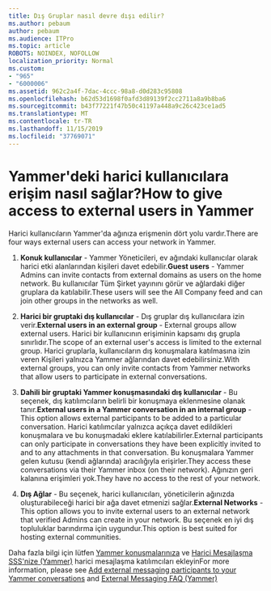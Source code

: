 ```yaml
---
title: Dış Gruplar nasıl devre dışı edilir?
ms.author: pebaum
author: pebaum
ms.audience: ITPro
ms.topic: article
ROBOTS: NOINDEX, NOFOLLOW
localization_priority: Normal
ms.custom:
- "965"
- "6000006"
ms.assetid: 962c2a4f-7dac-4ccc-98a8-d0d283c95808
ms.openlocfilehash: b62d53d1698f0afd3d89139f2cc2711a8a9b8ba6
ms.sourcegitcommit: b43f77221f47b50c41197a448a9c26c423ce1ad5
ms.translationtype: MT
ms.contentlocale: tr-TR
ms.lasthandoff: 11/15/2019
ms.locfileid: "37769071"
---
```

# <a name="how-to-give-access-to-external-users-in-yammer"></a><span data-ttu-id="4ac9c-102">Yammer'deki harici kullanıcılara erişim nasıl sağlar?</span><span class="sxs-lookup"><span data-stu-id="4ac9c-102">How to give access to external users in Yammer</span></span>

<span data-ttu-id="4ac9c-103">Harici kullanıcıların Yammer'da ağınıza erişmenin dört yolu vardır.</span><span class="sxs-lookup"><span data-stu-id="4ac9c-103">There are four ways external users can access your network in Yammer.</span></span>
  
1. <span data-ttu-id="4ac9c-104">**Konuk kullanıcılar** - Yammer Yöneticileri, ev ağındaki kullanıcılar olarak harici etki alanlarından kişileri davet edebilir.</span><span class="sxs-lookup"><span data-stu-id="4ac9c-104">**Guest users** - Yammer Admins can invite contacts from external domains as users on the home network.</span></span> <span data-ttu-id="4ac9c-105">Bu kullanıcılar Tüm Şirket yayınını görür ve ağlardaki diğer gruplara da katılabilir.</span><span class="sxs-lookup"><span data-stu-id="4ac9c-105">These users will see the All Company feed and can join other groups in the networks as well.</span></span>

2. <span data-ttu-id="4ac9c-106">**Harici bir gruptaki dış kullanıcılar** - Dış gruplar dış kullanıcılara izin verir.</span><span class="sxs-lookup"><span data-stu-id="4ac9c-106">**External users in an external group** - External groups allow external users.</span></span> <span data-ttu-id="4ac9c-107">Harici bir kullanıcının erişiminin kapsamı dış grupla sınırlıdır.</span><span class="sxs-lookup"><span data-stu-id="4ac9c-107">The scope of an external user's access is limited to the external group.</span></span> <span data-ttu-id="4ac9c-108">Harici gruplarla, kullanıcıların dış konuşmalara katılmasına izin veren Kişileri yalnızca Yammer ağlarından davet edebilirsiniz.</span><span class="sxs-lookup"><span data-stu-id="4ac9c-108">With external groups, you can only invite contacts from Yammer networks that allow users to participate in external conversations.</span></span>

3. <span data-ttu-id="4ac9c-109">**Dahili bir gruptaki Yammer konuşmasındaki dış kullanıcılar** - Bu seçenek, dış katılımcıların belirli bir konuşmaya eklenmesine olanak tanır.</span><span class="sxs-lookup"><span data-stu-id="4ac9c-109">**External users in a Yammer conversation in an internal group** - This option allows external participants to be added to a particular conversation.</span></span> <span data-ttu-id="4ac9c-110">Harici katılımcılar yalnızca açıkça davet edildikleri konuşmalara ve bu konuşmadaki eklere katılabilirler.</span><span class="sxs-lookup"><span data-stu-id="4ac9c-110">External participants can only participate in conversations they have been explicitly invited to and to any attachments in that conversation.</span></span> <span data-ttu-id="4ac9c-111">Bu konuşmalara Yammer gelen kutusu (kendi ağlarında) aracılığıyla erişirler.</span><span class="sxs-lookup"><span data-stu-id="4ac9c-111">They access these conversations via their Yammer inbox (on their network).</span></span> <span data-ttu-id="4ac9c-112">Ağınızın geri kalanına erişimleri yok.</span><span class="sxs-lookup"><span data-stu-id="4ac9c-112">They have no access to the rest of your network.</span></span>

4. <span data-ttu-id="4ac9c-113">**Dış Ağlar** - Bu seçenek, harici kullanıcıları, yöneticilerin ağınızda oluşturabileceği harici bir ağa davet etmenizi sağlar.</span><span class="sxs-lookup"><span data-stu-id="4ac9c-113">**External Networks** - This option allows you to invite external users to an external network that verified Admins can create in your network.</span></span> <span data-ttu-id="4ac9c-114">Bu seçenek en iyi dış topluluklar barındırma için uygundur.</span><span class="sxs-lookup"><span data-stu-id="4ac9c-114">This option is best suited for hosting external communities.</span></span>

<span data-ttu-id="4ac9c-115">Daha fazla bilgi için lütfen [Yammer konuşmalarınıza](https://docs.microsoft.com/yammer/work-with-external-users/add-external-participants) ve [Harici Mesajlaşma SSS'nize (Yammer)](https://docs.microsoft.com/yammer/work-with-external-users/external-messaging-faq) harici mesajlaşma katılımcıları ekleyin</span><span class="sxs-lookup"><span data-stu-id="4ac9c-115">For more information, please see [Add external messaging participants to your Yammer conversations](https://docs.microsoft.com/yammer/work-with-external-users/add-external-participants) and [External Messaging FAQ (Yammer)](https://docs.microsoft.com/yammer/work-with-external-users/external-messaging-faq)</span></span>
  